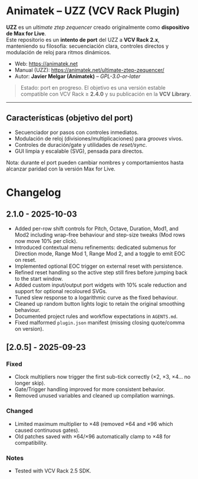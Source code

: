 # Animatek – UZZ (VCV Rack Plugin)

**UZZ** es un *ultimate ztep zequencer* creado originalmente como **dispositivo de Max for Live**.  
Este repositorio es un **intento de port** del UZZ a **VCV Rack 2.x**, manteniendo su filosofía: secuenciación clara, controles directos y modulación de reloj para ritmos dinámicos.

- Web: https://animatek.net  
- Manual (UZZ): https://animatek.net/ultimate-ztep-zequencer/  
- Autor: **Javier Melgar (Animatek)** – *GPL-3.0-or-later*

> Estado: port en progreso. El objetivo es una versión estable compatible con VCV Rack ≥ **2.4.0** y su publicación en la **VCV Library**.

---

## Características (objetivo del port)
- Secuenciador por pasos con controles inmediatos.
- Modulación de reloj (divisiones/multiplicaciones) para *grooves* vivos.
- Controles de duración/gate y utilidades de *reset/sync*.
- GUI limpia y escalable (SVG), pensada para directos.

 Nota: durante el port pueden cambiar nombres y comportamientos hasta alcanzar paridad con la versión Max for Live.

 # Changelog


 ## 2.1.0 - 2025-10-03
- Added per-row shift controls for Pitch, Octave, Duration, Mod1, and Mod2 including wrap-free behaviour and step-size tweaks (Mod rows now move 10% per click).
- Introduced contextual menu refinements: dedicated submenus for Direction mode, Range Mod 1, Range Mod 2, and a toggle to emit EOC on reset.
- Implemented optional EOC trigger on external reset with persistence.
- Refined reset handling so the active step still fires before jumping back to the start window.
- Added custom input/output port widgets with 10% scale reduction and support for optional recoloured SVGs.
- Tuned slew response to a logarithmic curve as the fixed behaviour.
- Cleaned up random button lights logic to retain the original smoothing behaviour.
- Documented project rules and workflow expectations in `AGENTS.md`.
- Fixed malformed `plugin.json` manifest (missing closing quote/comma on version).


## [2.0.5] - 2025-09-23
### Fixed
- Clock multipliers now trigger the first sub-tick correctly (×2, ×3, ×4… no longer skip).
- Gate/Trigger handling improved for more consistent behavior.
- Removed unused variables and cleaned up compilation warnings.

### Changed
- Limited maximum multiplier to ×48 (removed ×64 and ×96 which caused continuous gates).
- Old patches saved with ×64/×96 automatically clamp to ×48 for compatibility.

### Notes
- Tested with VCV Rack 2.5 SDK.


